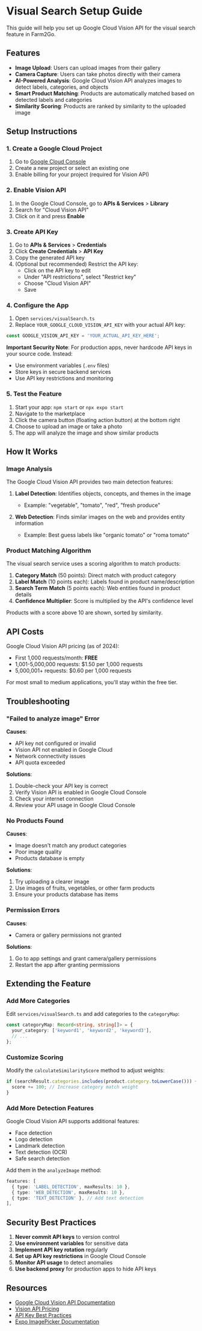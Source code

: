 # Visual Search Setup Guide

This guide will help you set up Google Cloud Vision API for the visual search feature in Farm2Go.

## Features

- **Image Upload**: Users can upload images from their gallery
- **Camera Capture**: Users can take photos directly with their camera
- **AI-Powered Analysis**: Google Cloud Vision API analyzes images to detect labels, categories, and objects
- **Smart Product Matching**: Products are automatically matched based on detected labels and categories
- **Similarity Scoring**: Products are ranked by similarity to the uploaded image

## Setup Instructions

### 1. Create a Google Cloud Project

1. Go to [Google Cloud Console](https://console.cloud.google.com/)
2. Create a new project or select an existing one
3. Enable billing for your project (required for Vision API)

### 2. Enable Vision API

1. In the Google Cloud Console, go to **APIs & Services** > **Library**
2. Search for "Cloud Vision API"
3. Click on it and press **Enable**

### 3. Create API Key

1. Go to **APIs & Services** > **Credentials**
2. Click **Create Credentials** > **API Key**
3. Copy the generated API key
4. (Optional but recommended) Restrict the API key:
   - Click on the API key to edit
   - Under "API restrictions", select "Restrict key"
   - Choose "Cloud Vision API"
   - Save

### 4. Configure the App

1. Open `services/visualSearch.ts`
2. Replace `YOUR_GOOGLE_CLOUD_VISION_API_KEY` with your actual API key:

```typescript
const GOOGLE_VISION_API_KEY = 'YOUR_ACTUAL_API_KEY_HERE';
```

**Important Security Note**: For production apps, never hardcode API keys in your source code. Instead:
- Use environment variables (`.env` files)
- Store keys in secure backend services
- Use API key restrictions and monitoring

### 5. Test the Feature

1. Start your app: `npm start` or `npx expo start`
2. Navigate to the marketplace
3. Click the camera button (floating action button) at the bottom right
4. Choose to upload an image or take a photo
5. The app will analyze the image and show similar products

## How It Works

### Image Analysis

The Google Cloud Vision API provides two main detection features:

1. **Label Detection**: Identifies objects, concepts, and themes in the image
   - Example: "vegetable", "tomato", "red", "fresh produce"

2. **Web Detection**: Finds similar images on the web and provides entity information
   - Example: Best guess labels like "organic tomato" or "roma tomato"

### Product Matching Algorithm

The visual search service uses a scoring algorithm to match products:

1. **Category Match** (50 points): Direct match with product category
2. **Label Match** (10 points each): Labels found in product name/description
3. **Search Term Match** (5 points each): Web entities found in product details
4. **Confidence Multiplier**: Score is multiplied by the API's confidence level

Products with a score above 10 are shown, sorted by similarity.

## API Costs

Google Cloud Vision API pricing (as of 2024):
- First 1,000 requests/month: **FREE**
- 1,001-5,000,000 requests: $1.50 per 1,000 requests
- 5,000,001+ requests: $0.60 per 1,000 requests

For most small to medium applications, you'll stay within the free tier.

## Troubleshooting

### "Failed to analyze image" Error

**Causes**:
- API key not configured or invalid
- Vision API not enabled in Google Cloud
- Network connectivity issues
- API quota exceeded

**Solutions**:
1. Double-check your API key is correct
2. Verify Vision API is enabled in Google Cloud Console
3. Check your internet connection
4. Review your API usage in Google Cloud Console

### No Products Found

**Causes**:
- Image doesn't match any product categories
- Poor image quality
- Products database is empty

**Solutions**:
1. Try uploading a clearer image
2. Use images of fruits, vegetables, or other farm products
3. Ensure your products database has items

### Permission Errors

**Causes**:
- Camera or gallery permissions not granted

**Solutions**:
1. Go to app settings and grant camera/gallery permissions
2. Restart the app after granting permissions

## Extending the Feature

### Add More Categories

Edit `services/visualSearch.ts` and add categories to the `categoryMap`:

```typescript
const categoryMap: Record<string, string[]> = {
  your_category: ['keyword1', 'keyword2', 'keyword3'],
  // ...
};
```

### Customize Scoring

Modify the `calculateSimilarityScore` method to adjust weights:

```typescript
if (searchResult.categories.includes(product.category.toLowerCase())) {
  score += 100; // Increase category match weight
}
```

### Add More Detection Features

Google Cloud Vision API supports additional features:
- Face detection
- Logo detection
- Landmark detection
- Text detection (OCR)
- Safe search detection

Add them in the `analyzeImage` method:

```typescript
features: [
  { type: 'LABEL_DETECTION', maxResults: 10 },
  { type: 'WEB_DETECTION', maxResults: 10 },
  { type: 'TEXT_DETECTION' }, // Add text detection
],
```

## Security Best Practices

1. **Never commit API keys** to version control
2. **Use environment variables** for sensitive data
3. **Implement API key rotation** regularly
4. **Set up API key restrictions** in Google Cloud Console
5. **Monitor API usage** to detect anomalies
6. **Use backend proxy** for production apps to hide API keys

## Resources

- [Google Cloud Vision API Documentation](https://cloud.google.com/vision/docs)
- [Vision API Pricing](https://cloud.google.com/vision/pricing)
- [API Key Best Practices](https://cloud.google.com/docs/authentication/api-keys)
- [Expo ImagePicker Documentation](https://docs.expo.dev/versions/latest/sdk/imagepicker/)